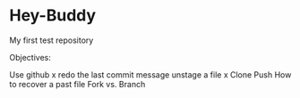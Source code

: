 Hey-Buddy
=========

My first test repository

Objectives:

Use github
x redo the last commit message
unstage a file
x Clone
Push
How to recover a past file
Fork vs. Branch
